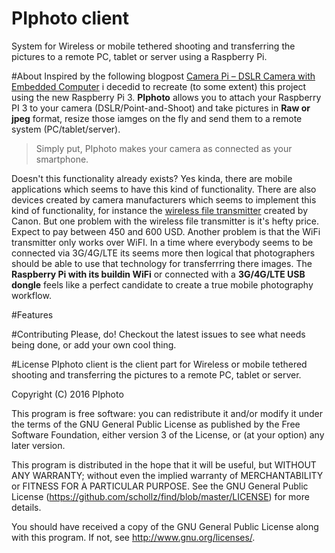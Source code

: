 # PIphoto client

System for Wireless or mobile tethered shooting and transferring the pictures to a remote PC, tablet or server using a Raspberry Pi.

#About
Inspired by the following blogpost [Camera Pi – DSLR Camera with Embedded Computer](http://www.davidhunt.ie/raspberry-pi-in-a-dslr-camera/) i decedid to recreate (to some extent) this project using the new Raspberry Pi 3. **PIphoto** allows you to attach your Raspberry PI 3 to your camera (DSLR/Point-and-Shoot) and take pictures in **Raw or jpeg** format, resize those iamges on the fly and send them to a remote system (PC/tablet/server). 

<blockquote>Simply put, PIphoto makes your camera as connected as your smartphone.</blockquote>

Doesn't this functionality already exists? Yes kinda, there are mobile applications which seems to have this kind of functionality. There are also devices created by camera manufacturers which seems to implement this kind of functionality, for instance the
[wireless file transmitter](https://www.usa.canon.com/internet/portal/us/home/products/details/cameras/wireless-file-transmitter/wireless-file-transmitter-wft-e6a) created by Canon. But one problem with the wireless file transmitter is it's hefty price. Expect to pay between 450 and 600 USD. Another problem is that the WiFi transmitter only works over WiFI. In a time where everybody seems to be connected via 3G/4G/LTE its seems more then logical that photographers should be able to use that technology for transferrring there images. The **Raspberry Pi with its buildin WiFi** or connected with a **3G/4G/LTE USB dongle** feels like a perfect candidate to create a true mobile photography workflow.

#Features

#Contributing
Please, do! Checkout the latest issues to see what needs being done, or add your own cool thing.

#License
PIphoto client is the client part for Wireless or mobile tethered shooting and transferring the pictures to a remote PC, tablet or server.

Copyright (C) 2016 PIphoto

This program is free software: you can redistribute it and/or modify it under the terms of the GNU General Public License as published by the Free Software Foundation, either version 3 of the License, or (at your option) any later version.

This program is distributed in the hope that it will be useful, but WITHOUT ANY WARRANTY; without even the implied warranty of MERCHANTABILITY or FITNESS FOR A PARTICULAR PURPOSE. See the GNU General Public License (https://github.com/schollz/find/blob/master/LICENSE) for more details.

You should have received a copy of the GNU General Public License along with this program. If not, see http://www.gnu.org/licenses/.
